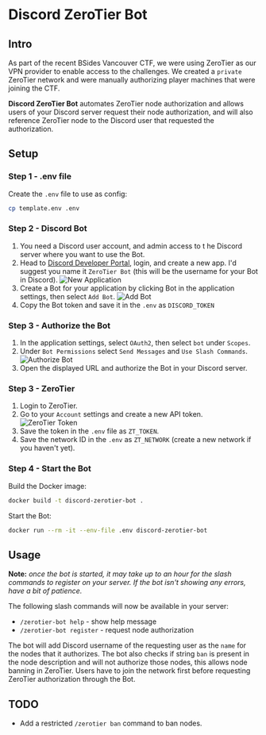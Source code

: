 # Discord ZeroTier Bot

## Intro

As part of the recent BSides Vancouver CTF, we were using ZeroTier as our VPN provider to enable access to the challenges.
We created a `private` ZeroTier network and were manually authorizing player machines that were joining the CTF.

**Discord ZeroTier Bot** automates ZeroTier node authorization and allows users of your Discord server request their node authorization, and will also reference ZeroTier node to the Discord user that requested the authorization.

## Setup

### Step 1 - .env file

Create the `.env` file to use as config:

```bash
cp template.env .env
````

### Step 2 - Discord Bot

1. You need a Discord user account, and admin access to t he Discord server where you want to use the Bot.
1. Head to [Discord Developer Portal](http://discordapp.com/developers/applications), login, and create a new app. I'd suggest you name it `ZeroTier Bot` (this will be the username for your Bot in Discord).
![New Application](images/new_app.png)
1. Create a Bot for your application by clicking Bot in the application settings, then select `Add Bot`.
![Add Bot](images/add_bot.png)
1. Copy the Bot token and save it in the `.env` as `DISCORD_TOKEN`

### Step 3 - Authorize the Bot

1. In the application settings, select `OAuth2`, then select `bot` under `Scopes`.
1. Under `Bot Permissions` select `Send Messages` and `Use Slash Commands`.
![Authorize Bot](images/authorize_bot.png)
1. Open the displayed URL and authorize the Bot in your Discord server.

### Step 3 - ZeroTier

1. Login to ZeroTier.
1. Go to your `Account` settings and create a new API token.
![ZeroTier Token](images/zerotier_token.png)
1. Save the token in the `.env` file as `ZT_TOKEN`.
1. Save the network ID in the `.env` as `ZT_NETWORK` (create a new network if you haven't yet).

### Step 4 - Start the Bot

Build the Docker image:

```bash
docker build -t discord-zerotier-bot .
```

Start the Bot:

```bash
docker run --rm -it --env-file .env discord-zerotier-bot
```

## Usage

**Note:** *once the bot is started, it may take up to an hour for the slash commands to register on your server.
If the bot isn't showing any errors, have a bit of patience.*

The following slash commands will now be available in your server:

* `/zerotier-bot help` - show help message
* `/zerotier-bot register` - request node authorization

The bot will add Discord username of the requesting user as the `name` for the nodes that it authorizes. The bot also checks if string `ban` is present in the node description and will not authorize those nodes, this allows node banning in ZeroTier. Users have to join the network first before requesting ZeroTier authorization through the Bot.

## TODO

* Add a restricted `/zerotier ban` command to ban nodes.